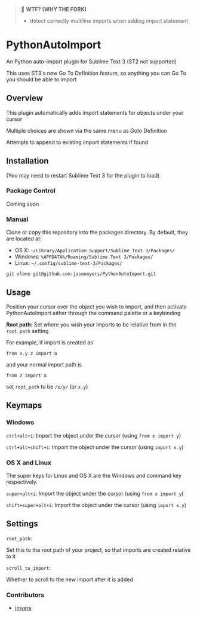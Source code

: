 > :fork_and_knife: **WTF? (WHY THE FORK)**  
> - detect correctly multiline imports when adding import statement

PythonAutoImport
================

An Python auto-import plugin for Sublime Text 3 (ST2 not supported)

This uses ST3's new Go To Definition feature, so anything you can Go To you should be able to import

## Overview
This plugin automatically adds import statements for objects under your cursor

Multiple choices are shown via the same menu as Goto Definition

Attempts to append to existing import statements if found

## Installation
(You may need to restart Sublime Text 3 for the plugin to load)

### Package Control
Coming soon
<!---
Installation through [package control](http://wbond.net/sublime_packages/package_control) is recommended. It will handle updating your packages as they become available. To install, do the following.

* In the Command Palette, enter `Package Control: Install Package`
* Search for `PythonAutoImport`
* In the Command Palette, enter `Package Control: Enable Package` -> select PythonAutoImport
-->

### Manual
Clone or copy this repository into the packages directory. By default, they are located at:

* OS X: `~/Library/Application Support/Sublime Text 3/Packages/`
* Windows: `%APPDATA%/Roaming/Sublime Text 3/Packages/`
* Linux: `~/.config/sublime-text-3/Packages/`

`git clone git@github.com:jasonmyers/PythonAutoImport.git`

## Usage
Position your cursor over the object you wish to import, and then activate PythonAutoImport either through the command palette or a keybinding

**Root path:**
Set where you wish your imports to be relative from in the `root_path` setting

For example, if import is created as

    from x.y.z import a

and your normal import path is

    from z import a

set `root_path` to be `/x/y/` (or `x.y`)

## Keymaps

### Windows
`ctrl+alt+i`:  Import the object under the cursor (using `from x import y`)

`ctrl+alt+shift+i`:  Import the object under the cursor (using `import x.y`)

### OS X and Linux
The super keys for Linux and OS X are the Windows and command key respectively.

`super+alt+i`: Import the object under the cursor (using `from x import y`)

`shift+super+alt+i`: Import the object under the cursor (using `import x.y`)

## Settings
`root_path`:

Set this to the root path of your project, so that imports are created relative to it

`scroll_to_import`:

Whether to scroll to the new import after it is added

### Contributors
* [jmyers](https://github.com/jmyers)
